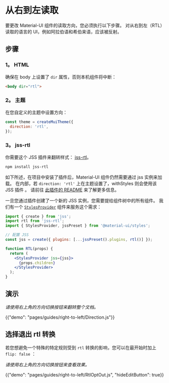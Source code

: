 # 从右到左读取

<p class="description">要更改 Material-UI 组件的读取方向，您必须执行以下步骤。 对从右到左（RTL）读取的语言的 UI，例如阿拉伯语和希伯来语，应该被反射。</p>

## 步骤

### 1。 HTML

确保在 body 上设置了 `dir` 属性，否则本机组件将中断：

```html
<body dir="rtl">
```

### 2。 主题

在您自定义的主题中设置方向：

```js
const theme = createMuiTheme({
  direction: 'rtl',
});
```

### 3。 jss-rtl

你需要这个 JSS 插件来翻转样式： [jss-rtl](https://github.com/alitaheri/jss-rtl)。

```sh
npm install jss-rtl
```

如下所述，在项目中安装了插件后，Material-UI 组件仍然需要通过 jss 实例来加载。 在内部，若 `direction: 'rtl'` 上在主题设置了，withStyles 则会使用该 JSS 插件 。 请前往 [此插件的 README](https://github.com/alitaheri/jss-rtl) 来了解更多信息。

一旦您通过插件创建了一个新的 JSS 实例，您需要提给组件树中的所有组件。 我们有一个 [`StylesProvider`](/styles/api/#stylesprovider) 组件来服务这个需求：

```jsx
import { create } from 'jss';
import rtl from 'jss-rtl';
import { StylesProvider, jssPreset } from '@material-ui/styles';

// 配置 JSS
const jss = create({ plugins: [...jssPreset().plugins, rtl()] });

function RTL(props) {
  return (
    <StylesProvider jss={jss}>
      {props.children}
    </StylesProvider>
  );
}
```

## 演示

*请使用右上角的方向切换按钮来翻转整个文档。*

{{"demo": "pages/guides/right-to-left/Direction.js"}}

## 选择退出 rtl 转换

若您想避免一个特殊的特定规则受到 `rtl` 转换的影响，您可以在最开始时加上`flip: false` ：

*请使用右上角的方向切换按钮来查看效果。*

{{"demo": "pages/guides/right-to-left/RtlOptOut.js", "hideEditButton": true}}